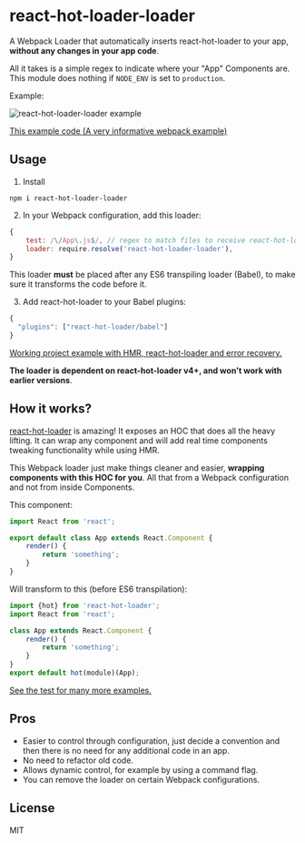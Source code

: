 # react-hot-loader-loader

A Webpack Loader that automatically inserts react-hot-loader to your app, **without any changes in your app code**.

All it takes is a simple regex to indicate where your "App" Components are. This module does nothing if `NODE_ENV` is set to `production`.

Example:

![react-hot-loader-loader example](https://i.imgur.com/PQDkTdW.gif)

[This example code (A very informative webpack example)](https://github.com/NoamELB/react-hot-loader-loader/tree/master/examples/webpack)

## Usage

1.  Install

```
npm i react-hot-loader-loader
```

2.  In your Webpack configuration, add this loader:

```js
{
    test: /\/App\.js$/, // regex to match files to receive react-hot-loader functionality
    loader: require.resolve('react-hot-loader-loader'),
}
```

This loader **must** be placed after any ES6 transpiling loader (Babel), to make sure it transforms the code before it.

3.  Add react-hot-loader to your Babel plugins:

```js
{
  "plugins": ["react-hot-loader/babel"]
}
```

[Working project example with HMR, react-hot-loader and error recovery.](https://github.com/NoamELB/react-hot-loader-loader/tree/master/examples/webpack)

**The loader is dependent on react-hot-loader v4+, and won't work with earlier versions**.

## How it works?

[react-hot-loader](https://github.com/gaearon/react-hot-loader) is amazing! It exposes an HOC that does all the heavy lifting. It can wrap any component and will add real time components tweaking functionality while using HMR.

This Webpack loader just make things cleaner and easier, **wrapping components with this HOC for you**. All that from a Webpack configuration and not from inside Components.

This component:

```js
import React from 'react';

export default class App extends React.Component {
    render() {
        return 'something';
    }
}
```

Will transform to this (before ES6 transpilation):

```js
import {hot} from 'react-hot-loader';
import React from 'react';

class App extends React.Component {
    render() {
        return 'something';
    }
}
export default hot(module)(App);
```

[See the test for many more examples.](https://github.com/NoamELB/react-hot-loader-loader/blob/master/test/exampleFiles.js)

## Pros

*   Easier to control through configuration, just decide a convention and then there is no need for any additional code in an app.
*   No need to refactor old code.
*   Allows dynamic control, for example by using a command flag.
*   You can remove the loader on certain Webpack configurations.

## License

MIT
